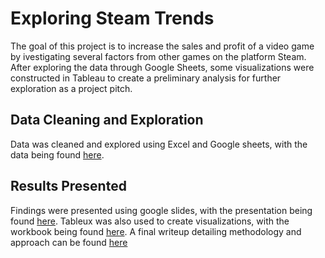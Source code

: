 # Exploring Steam Trends

The goal of this project is to increase the sales and profit of a video game by ivestigating several factors from other games on the platform Steam. After exploring the data through Google Sheets, some visualizations were constructed in Tableau to create a preliminary analysis for further exploration as a project pitch.

## Data Cleaning and Exploration

Data was cleaned and explored using Excel and Google sheets, with the data being found [here](https://github.com/ajstake/Steam_Games_Trends/blob/main/steam_trend_data.xlsx).

## Results Presented

Findings were presented using google slides, with the presentation being found [here](https://github.com/ajstake/Steam_Games_Trends/blob/main/Steam_Games_Trends.pdf). Tableux was also used to create visualizations, with the workbook being found [here](https://github.com/ajstake/Steam_Games_Trends/blob/main/Steam_Trends.twbx). A final writeup detailing methodology and approach can be found [here](https://github.com/ajstake/Steam_Games_Trends/blob/main/Final_Writeup.md)
